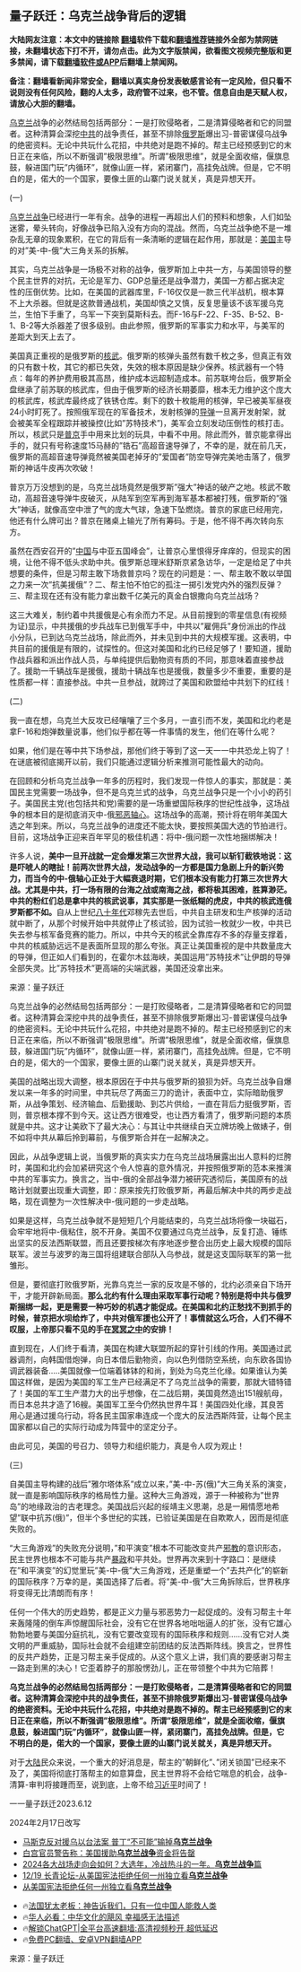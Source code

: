  <!-- 面包屑导航 --> <h2>量子跃迁：乌克兰战争背后的逻辑</h2> <p class="notice"><b>大陆网友注意：本文中的链接除 <a href="https://github.com/bannedbook/fanqiang" >翻墙</a>软件下载和<a href="https://github.com/killgcd/justmysocks/blob/master/README.md">翻墙推荐</a>链接外全部为禁网链接，未翻墙状态下打不开，请勿点击。此为文字版禁闻，欲看图文视频完整版和更多禁闻，请下载<a href="https://github.com/bannedbook/fanqiang">翻墙软件或APP</a>后翻墙上禁闻网。</p><p>备注：翻墙看新闻非常安全，翻墙以真实身份发表敏感言论有一定风险，但只看不说则没有任何风险，翻的人太多，政府管不过来，也不管。信息自由是天赋人权，请放心大胆的翻墙。</b></p>  <div class="entry"> <p id="summary"><a href="https://www.bannedbook.org/bnews/tag/%e4%b9%8c%e5%85%8b%e5%85%b0/" class="st_tag internal_tag" rel="tag" title="标签 乌克兰 下的日志">乌克兰</a>战争的必然结局包括两部分：一是打败侵略者，二是清算侵略者和它的同盟者。这种清算会深挖<a href="https://www.bannedbook.org/bnews/tag/%e4%b8%ad%e5%85%b1/" class="st_tag internal_tag" rel="tag" title="标签 中共 下的日志">中共</a>的战争责任，甚至不排除<a href="https://www.bannedbook.org/bnews/tag/%e4%bf%84%e7%bd%97%e6%96%af/" class="st_tag internal_tag" rel="tag" title="标签 俄罗斯 下的日志">俄罗斯</a>爆出习-普密谋侵乌战争的绝密资料。无论中共玩什么花招，中共绝对是跑不掉的。帮主已经预感到它的末日正在来临，所以不断强调&#8221;极限思维&#8221;。所谓&#8221;极限思维&#8221;，就是全面收缩，偃旗息鼓，躲进国门玩&#8221;内循环&#8221;，就像山匪一样，紧闭寨门，高挂免战牌。但是，它不明白的是，偌大的一个国家，要像土匪的山寨门说关就关，真是异想天开。</p> <p>(一)</p> <p><a href="https://www.bannedbook.org/bnews/tag/%e4%b9%8c%e5%85%8b%e5%85%b0%e6%88%98%e4%ba%89/" class="st_tag internal_tag" rel="tag" title="标签 乌克兰战争 下的日志">乌克兰战争</a>已经进行一年有余。战争的进程一再超出人们的预料和想象，人们如坠迷雾，晕头转向，好像战争已陷入没有方向的混战。然而，乌克兰战争绝不是一堆杂乱无章的现象累积，在它的背后有一条清晰的逻辑在起作用，那就是：<a href="https://www.bannedbook.org/bnews/tag/%e7%be%8e%e5%9b%bd/" class="st_tag internal_tag" rel="tag" title="标签 美国 下的日志">美国</a>主导的对&#8221;美-中-俄&#8221;大三角关系的拆解。</p> <p>其实，乌克兰战争是一场极不对称的战争，俄罗斯加上中共一方，与美国领导的整个民主世界的对抗，无论是军力、GDP总量还是战争潜力，美国一方都占据决定性的压倒优势。比如，在美国的武器库里，F-16仅仅是一款三代半战机，根本算不上大杀器。但就是这款普通战机，美国却慎之又慎，反复思量该不该军援乌克兰，生怕下手重了，乌军一下突到莫斯科去。而F-16与F-22、F-35、B-52、B-1、B-2等大杀器差了很多级别。由此参照，俄罗斯的军事实力和水平，与美军的差距大到天上去了。</p> <p>美国真正重视的是俄罗斯的<a href="https://www.bannedbook.org/bnews/tag/%E6%A0%B8%E6%AD%A6/" class="st_tag internal_tag" rel="tag" title="标签 核武 下的日志">核武</a>。俄罗斯的核弹头虽然有数千枚之多，但真正有效的只有数十枚，其它的都已失效，失效的根本原因是缺少保养。核武器有一个特点：每年的养护费用极其高昂，维护成本远超制造成本。前苏联垮台后，俄罗斯全盘继承了前苏联的核武库，但由于俄罗斯的经济长期萎靡，根本无力维护这个庞大的核武库，核武库最终成了铁锈仓库。剩下的数十枚能用的核弹，早已被美军昼夜24小时盯死了。按照俄军现在的军备技术，发射核弹的<a href="https://www.bannedbook.org/bnews/tag/%e5%af%bc%e5%bc%b9/" class="st_tag internal_tag" rel="tag" title="标签 导弹 下的日志">导弹</a>一旦离开发射架，就会被美军全程跟踪并被操控(比如&#8221;苏特技术&#8221;)，美军会立刻发动压倒性的核打击。所以，核武只是<a href="https://www.bannedbook.org/bnews/tag/%e6%99%ae%e4%ba%ac/" class="st_tag internal_tag" rel="tag" title="标签 普京 下的日志">普京</a>手中用来比划的玩具，中看不中用。除此而外，普京能拿得出手的，就只有号称速度15马赫的&#8221;锆石&#8221;高超音速导弹了，不幸的是，就在前几天，俄罗斯的高超音速导弹竟然被美国老掉牙的&#8221;爱国者&#8221;防空导弹完美地击落了，俄罗斯的神话牛皮再次吹破！</p> <p>普京万万没想到的是，乌克兰战场竟然是俄罗斯&#8221;强大&#8221;神话的破产之地。核武不敢动，高超音速导弹牛皮破灭，从陆军到空军再到海军基本都被打残，俄罗斯的&#8221;强大&#8221;神话，就像高空中泄了气的庞大气球，急速下坠燃烧。普京的家底已经用完，他还有什么牌可出？普京在赌桌上输光了所有筹码。于是，他不得不再次转向东方。</p> <p>虽然在西安召开的&#8221;<span class='wp_keywordlink_affiliate'><a href="https://www.bannedbook.org/" title="中国" target="_blank">中国</a></span>与中亚五国峰会&#8221;，让普京心里恨得牙痒痒的，但现实的困境，让他不得不低头求助中共。俄罗斯总理米舒斯京紧急访华，一定是给足了中共想要的条件，但是习帮主敢下场救普京吗？现在的问题是：一、帮主敢不敢以举国之力来一次&#8221;抗美援俄&#8221;？二、帮主怕不怕它的孤注一掷引发党内外的强烈反弹？三、帮主现在还有没有能力拿出数千亿美元的真金白银撒向乌克兰战场？</p> <p>这三大难关，制约着中共援俄是心有余而力不足。从目前搜到的零星信息(有视频为证)显示，中共援俄的步兵战车已到俄军手中，中共以&#8221;雇佣兵&#8221;身份派出的作战小分队，已到达乌克兰战场，除此而外，并未见到中共的大规模军援。这表明，中共目前的援俄是有限的，试探性的。但这对美国和北约已经足够了！要知道，援助作战兵器和派出作战人员，与单纯提供后勤物资有质的不同，那意味着直接参战了。援助一千辆战车是援俄，援助十辆战车也是援俄，数量多少不重要，重要的是性质都一样：直接参战。中共一旦参战，就跨过了美国和欧盟给中共划下的红线！</p> <p>(二)</p> <p>我一直在想，乌克兰大反攻已经嚷嚷了三个多月，一直引而不发，美国和北约老是拿F-16和炮弹数量说事，他们似乎都在等一件事情的发生，他们在等什么呢？</p> <p>如果，他们是在等中共下场参战，那他们终于等到了这一天一一中共恐龙上钩了！在谜底被彻底揭开以前，我们只能通过逻辑分析来推测可能性最大的动向。</p> <p>在回顾和分析乌克兰战争一年多的历程时，我们发现一件惊人的事实，那就是：美国民主党需要一场战争，但不是乌克兰式的战争，乌克兰战争只是一个小小的药引子。美国民主党(也包括共和党)需要的是一场重塑国际秩序的世纪性战争，这场战争的根本目的是彻底消灭中-俄<span class='wp_keywordlink'><a href="https://www.bannedbook.org/forum2/topic158.html" title="粉碎邪恶轴心" target="_blank">邪恶轴心</a></span>。这场战争的高潮，预计将在明年美国大选之年到来。所以，乌克兰战争的进度还不能太快，要按照美国大选的节拍进行。目前，这场战争正迎来百年罕见的极佳机遇：将中-俄问题一次性地捆绑解决！</p> <p>许多人说，<strong>美中一旦开战就一定会爆发第三次世界大战，我可以斩钉截铁地说：这是吓唬人的瞎扯！前两次世界大战，发动战争的一方都是国力急剧上升的新兴势力，而当今的中-俄轴心正处于大幅衰退时期，它们根本没有能力打第三次世界大战。尤其是中共，打一场有限的台海之战或南海之战，都将极其困难，胜算渺茫。中共的粉红们总是拿中共的核武说事，其实那是一张纸糊的虎皮，中共的核武连俄罗斯都不如。</strong>自从上世纪<span class='wp_keywordlink'><a href="https://www.bannedbook.org/forum2/topic939.html" title="《八十年代访谈录》" target="_blank">八十年代</a></span>邓稼先去世后，中共自主研发和生产核弹的活动就中断了，从那个时候开始中共就停止了核试验，因为试验一枚就少一枚，中共已失去参与核军备竞赛的能力。所以，中共今天的核武全靠库存不多的存量支撑着，中共的核威胁远远不是表面所显现的那么夸张。真正让美国重视的是中共数量庞大的导弹，但正如人们看到的，在霍尔木兹海峡，美国运用&#8221;苏特技术&#8221;让伊朗的导弹全部失灵。比&#8221;苏特技术&#8221;更高端的尖端武器，美国还没拿出来。</p> <p class="src-info">来源：量子跃迁 </p>  <p id="summary">乌克兰战争的必然结局包括两部分：一是打败侵略者，二是清算侵略者和它的同盟者。这种清算会深挖中共的战争责任，甚至不排除俄罗斯爆出习-普密谋侵乌战争的绝密资料。无论中共玩什么花招，中共绝对是跑不掉的。帮主已经预感到它的末日正在来临，所以不断强调&#8221;极限思维&#8221;。所谓&#8221;极限思维&#8221;，就是全面收缩，偃旗息鼓，躲进国门玩&#8221;内循环&#8221;，就像山匪一样，紧闭寨门，高挂免战牌。但是，它不明白的是，偌大的一个国家，要像土匪的山寨门说关就关，真是异想天开。</p> <p>美国的战略出现大调整，根本原因在于中共与俄罗斯的狼狈为奸。乌克兰战争自爆发以来一年多的时间里，中共玩尽了两面三刀的诡计，表面中立，实际暗助俄罗斯，从战争策划、经济输血、后勤援助、到芯片供给，一直在背后力挺俄罗斯，否则，普京根本撑不到今天。这让西方很难受，也让西方看清了，俄罗斯问题的本质就是中共。这才让美欧下了最大决心：与其让中共继续白天立牌坊晚上做婊子，倒不如将中共从幕后拎到幕前，与俄罗斯合并在一起解决之。</p> <p>因此，从战争逻辑上说，当俄罗斯的真实实力在乌克兰战场展露出出人意料的烂胯时，美国和北约会加紧研究这个令人惊喜的意外情况，并按照俄罗斯的范本来推演中共的军事实力。换言之，当中-俄的全部战争潜力被研究透彻后，美国原有的战略计划就要出现重大调整，即：原来按先打败俄罗斯，再最后解决中共的两步走战略，现在调整为一次性解决中-俄问题的一步走战略。</p> <p>如果是这样，乌克兰战争就不是短短几个月能结束的，乌克兰战场将像一块磁石，会牢牢地将中-俄粘住，脱不开身。美国不仅要通过乌克兰战争，反复打造、锤练出坚实的反法西斯联盟，而且还要按梯次有序地逐步整合出历史上最大规模的国际联军。波兰与波罗的海三国将组建联合部队入乌参战，就是这支国际联军的第一批雏形。</p> <p>但是，要彻底打败俄罗斯，光靠乌克兰一家的反攻是不够的，北约必须亲自下场开干，才能开辟新局面。<strong>那么北约有什么理由采取军事行动呢？特别是将中共与俄罗斯捆绑一起，更是需要一种巧妙的机遇才能促成。在美国和北约正愁找不到抓手的时候，普京把水坝给炸了，中共对俄军援也公开了！事情就这么巧合，人们不得不叹服，上帝那只看不见的手在<span class='wp_keywordlink'><a href="https://www.bannedbook.org/forum3/topic64.html" title="电子书：冥冥之中有定数" target="_blank">冥冥之中</a></span>的安排！</strong></p> <p>直到现在，人们终于看清，美国在构建大联盟所起的穿针引线的作用。美国通过武器调剂，向韩国借炮弹，向日本借后勤物资，向以色列借防空系统，向东欧各国协调武器装备&#8230;..美国就像一位端着钵钵的和尚，到处为乌克兰化缘。如果谁认为美国这样做，是因为美国的军工生产已经满足不了乌克兰战争的需要，那就大错特错了！美国的军工生产潜力大的出乎想像，在二战后期，美国竟然造出151艘航母，而日本总共才造了16艘。美国军工至今仍然执世界牛耳！美国四处化缘，其良苦用心是通过援乌行动，将各民主国家串连成一个庞大的反法西斯阵营，让每个民主国家都以自己的实际行动成为阵营中的坚定分子。</p> <p>由此可见，美国的号召力、领导力和组织能力，真是令人叹为观止！</p>  <p>(三)</p> <p>自美国主导构建的战后&#8221;雅尔塔体系&#8221;成立以来，&#8221;美-中-苏(俄)&#8221;大三角关系的演变，就一直是影响国际秩序的格局性力量。这种大三角游戏，源于一种被称为&#8221;世界岛&#8221;的地缘政治的古老理念。美国战后兴起的绥靖主义思潮，总是一厢情愿地希望&#8221;联中抗苏(俄)&#8221;，但半个多世纪的实践，已验证美国是在自欺欺人，因而是彻底失败的。</p> <p>&#8220;大三角游戏&#8221;的失败充分说明，&#8221;和平演变&#8221;根本不可能改变共产<span class='wp_keywordlink'><a href="https://www.bannedbook.org/forum11/topic281.html" title="禁片：评中国共产党的邪教本质" target="_blank">邪教</a></span>的意识形态，民主世界也根本不可能与共产<span class='wp_keywordlink'><a href="https://www.bannedbook.org/forum11/topic276.html" title="禁片：评中国共产党的暴政" target="_blank">暴政</a></span>和平共处。世界再次来到十字路口：是继续在&#8221;和平演变&#8221;的幻觉里玩&#8221;美-中-俄&#8221;大三角游戏，还是重塑一个&#8221;去共产化&#8221;的崭新的国际秩序？万幸的是，美国选择了后者。将&#8221;美-中-俄&#8221;大三角拆除后，世界秩序将变得无比清朗而有序！</p> <p>任何一个伟大的历史趋势，都是正义力量与邪恶势力一起促成的。没有习帮主十年来轰隆隆的倒车声惊醒国际社会，没有它在世界各地咄咄逼人的扩张，没有它雄心勃勃地要与美国分庭抗礼，没有它要改变现有的国际秩序和规则&#8230;&#8230;没有它对人类文明的严重威胁，国际社会就不会组建空前团结的反法西斯阵线。换言之，世界性的反共产趋势，正是习帮主亲手促成的。从这个意义上讲，我们真的要感谢习帮主一路走到黑的决心！它歪着脖子的那股愣劲儿，正在带领整个中共为它陪葬！</p> <p><strong>乌克兰战争的必然结局包括两部分：一是打败侵略者，二是清算侵略者和它的同盟者。这种清算会深挖中共的战争责任，甚至不排除俄罗斯爆出习-普密谋侵乌战争的绝密资料。无论中共玩什么花招，中共绝对是跑不掉的。帮主已经预感到它的末日正在来临，所以不断强调&#8221;极限思维&#8221;。所谓&#8221;极限思维&#8221;，就是全面收缩，偃旗息鼓，躲进国门玩&#8221;内循环&#8221;，就像山匪一样，紧闭寨门，高挂免战牌。但是，它不明白的是，偌大的一个国家，要像土匪的山寨门说关就关，真是异想天开。</strong></p> <p>对于<span class='wp_keywordlink_affiliate'><a href="https://www.bannedbook.org/" title="大陆" target="_blank">大陆</a></span>民众来说，一个重大的好消息是，帮主的&#8221;朝鲜化&#8221;、&#8221;闭关锁国&#8221;已经来不及了，美国将彻底打落帮主的如意算盘，民主世界将不会给它喘息的机会，战争-清算-审判将接踵而至，说到底，上帝不给<a href="https://www.bannedbook.org/bnews/tag/%e4%b9%a0%e8%bf%91%e5%b9%b3/" class="st_tag internal_tag" rel="tag" title="标签 习近平 下的日志">习近平</a>时间了！</p> <p>一一量子跃迁2023.6.12</p>  <p>2024年2月17日改写</p> <!--<div id="taboola-mid-1"></div>--><ul class='op-related-articles' title='相关阅读'> <li><a href='https://www.bannedbook.org/bnews/topimagenews/20240214/2000999.html' target='_blank'>马斯克反对援乌以台法案 普丁“不可能”输掉<b>乌克兰战争</b></a></li> <li><a href='https://www.bannedbook.org/bnews/worldnews/usa/20240106/1984134.html' target='_blank'>白宫官员警告称：美国援助<b>乌克兰战争</b>资金将告罄</a></li> <li><a href='https://www.bannedbook.org/bnews/sohnews/20231231/1981242.html' target='_blank'>2024各大战场走向会如何？大选年，冷战热斗的一年。<b>乌克兰战争</b>篇</a></li> <li><a href='https://www.bannedbook.org/bnews/taiwannews/20231219/1976316.html' target='_blank'>12/19 长青论坛-从美国宪法拒绝任何一州独立看<b>乌克兰战争</b></a></li> <li><a href='https://www.bannedbook.org/bnews/sohnews/20231219/1976280.html' target='_blank'>从美国宪法拒绝任何一州独立看<b>乌克兰战争</b></a></li> </ul> <ul class="texttj"> <li>🔥<a href="https://www.bannedbook.org/bnews/ssgc/20230219/1850782.html" target="_blank">法国犹太老板：神告诉我们，只有一位中国人能救人类</a></li> <li>🔥<a href="https://www.bannedbook.org/bnews/comments/20220220/1694796.html" target="_blank">华人必看：中华文化的飓风 幸福感无法描述</a></li> <li>🔥<a href="https://github.com/bannedbook/fanqiang/wiki/V2ray%E6%9C%BA%E5%9C%BA" target="_blank">解锁ChatGPT|全平台高速翻墙:高清视频秒开,超低延迟</a></li> <li>🔥<a href="https://github.com/bannedbook/fanqiang/wiki/%E7%A6%81%E9%97%BB%E7%BD%91%E5%AE%89%E5%8D%93%E7%BF%BB%E5%A2%99%E6%96%B0%E9%97%BBAPP" target="_blank">免费PC翻墙、安卓VPN翻墙APP</a></li> </ul><p class="src-info">来源：量子跃迁 </p><a name='sharetosocial'></a> <div style="margin-bottom:5px;padding-bottom:5px;clear:both"> <div id="archive-pix-1" class="banner-ads"> <!-- AuctionX Display platform tag START --> <div id="27602x728x90x621x_ADSLOT1" clicktrack="%%CLICK_URL_ESC%%"></div>  <!-- AuctionX Display platform tag END --> </div> <div id="archive-pix-2" class="banner-ads"> <!-- AuctionX Display platform tag START --> <div id="27556x300x250x621x_ADSLOT1" clicktrack="%%CLICK_URL_ESC%%" style="margin:0 auto;text-align:center"></div>  <!-- AuctionX Display platform tag END --> </div> </div>  <div id="archive-pix-1" class="banner-ads"> <!-- AuctionX Display platform tag START --> <div id="27603x728x90x621x_ADSLOT1" clicktrack="%%CLICK_URL_ESC%%"></div>  <!-- AuctionX Display platform tag END --> </div> </div><!--END ENTRY--> 